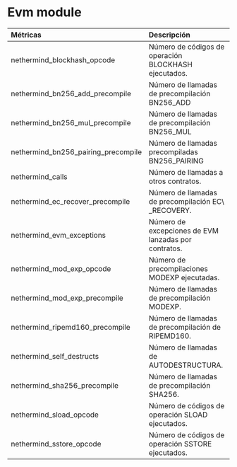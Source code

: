 # Evm module

| Métricas | Descripción |
| :--- | :--- |
| nethermind\_blockhash\_opcode | Número de códigos de operación BLOCKHASH ejecutados. |
| nethermind\_bn256\_add\_precompile | Número de llamadas de precompilación BN256\_ADD |
| nethermind\_bn256\_mul\_precompile | Número de llamadas de precompilación BN256\_MUL |
| nethermind\_bn256\_pairing\_precompile | Número de llamadas precompiladas BN256\_PAIRING |
| nethermind\_calls | Número de llamadas a otros contratos. |
| nethermind\_ec\_recover\_precompile | Número de llamadas de precompilación EC\ _RECOVERY. |
| nethermind\_evm\_exceptions | Número de excepciones de EVM lanzadas por contratos. |
| nethermind\_mod\_exp\_opcode | Número de precompilaciones MODEXP ejecutadas. |
| nethermind\_mod\_exp\_precompile | Número de llamadas de precompilación MODEXP. |
| nethermind\_ripemd160\_precompile | Número de llamadas de precompilación de RIPEMD160. |
| nethermind\_self\_destructs | Número de llamadas de AUTODESTRUCTURA. |
| nethermind\_sha256\_precompile | Número de llamadas de precompilación SHA256. |
| nethermind\_sload\_opcode | Número de códigos de operación SLOAD ejecutados. |
| nethermind\_sstore\_opcode | Número de códigos de operación SSTORE ejecutados. |

